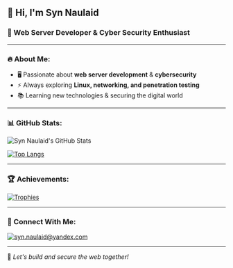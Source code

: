 ## 👋 Hi, I'm **Syn Naulaid**
### 🚀 Web Server Developer & Cyber Security Enthusiast

---

### 🔥 About Me:
- 🖥 Passionate about **web server development** & **cybersecurity**
- ⚡ Always exploring **Linux, networking, and penetration testing**
- 📚 Learning new technologies & securing the digital world

---

### 📊 GitHub Stats:
![Syn Naulaid's GitHub Stats](https://github-readme-stats.vercel.app/api?username=synnaulaid&show_icons=true&theme=radical)

[![Top Langs](https://github-readme-stats.vercel.app/api/top-langs/?username=synnaulaid&layout=compact&theme=tokyonight)](https://github.com/your-username)

---

### 🏆 Achievements:
[![Trophies](https://github-profile-trophy.vercel.app/?username=synnaulaid&theme=onedark)](https://github.com/ryo-ma/github-profile-trophy)

---

### 🔗 Connect With Me:
[![syn.naulaid@yandex.com](https://img.shields.io/badge/Mail-Yandex-yellow?style=flat-square&logo=syn.naulaid@yandex.com)](mailto:syn.naulaid@yandex.com)


---

🚀 *Let's build and secure the web together!*
